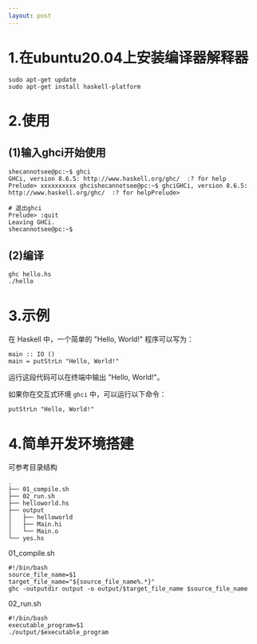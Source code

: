 ```yaml
---
layout: post
---
```

# 1.在ubuntu20.04上安装编译器解释器

```shell
sudo apt-get update
sudo apt-get install haskell-platform
```

# 2.使用

## (1)输入ghci开始使用

```shell
shecannotsee@pc:~$ ghci
GHCi, version 8.6.5: http://www.haskell.org/ghc/  :? for help
Prelude> xxxxxxxxxx ghcishecannotsee@pc:~$ ghciGHCi, version 8.6.5: http://www.haskell.org/ghc/  :? for helpPrelude> 
```

```shell
# 退出ghci
Prelude> :quit
Leaving GHCi.
shecannotsee@pc:~$
```

## (2)编译

```shell
ghc hello.hs
./hello
```

# 3.示例

在 Haskell 中，一个简单的 "Hello, World!" 程序可以写为：

```
main :: IO ()
main = putStrLn "Hello, World!"
```

运行这段代码可以在终端中输出 "Hello, World!"。

如果你在交互式环境 `ghci` 中，可以运行以下命令：

```
putStrLn "Hello, World!"
```

# 4.简单开发环境搭建

可参考目录结构

```
.
├── 01_compile.sh
├── 02_run.sh
├── helloworld.hs
├── output
│   ├── helloworld
│   ├── Main.hi
│   └── Main.o
└── yes.hs
```

01_compile.sh

```shell
#!/bin/bash
source_file_name=$1
target_file_name="${source_file_name%.*}"
ghc -outputdir output -o output/$target_file_name $source_file_name
```

02_run.sh

```shell
#!/bin/bash
executable_program=$1
./output/$executable_program
```


